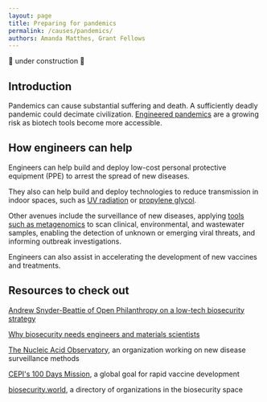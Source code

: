 ```yaml
---
layout: page
title: Preparing for pandemics
permalink: /causes/pandemics/
authors: Amanda Matthes, Grant Fellows
---
```


🚧 under construction 🚧

## Introduction

Pandemics can cause substantial suffering and death. A sufficiently deadly pandemic could decimate civilization. [Engineered pandemics](https://80000hours.org/problem-profiles/artificial-intelligence/#catastrophic-ai-misuse) are a growing risk as biotech tools become more accessible.

## How engineers can help
Engineers can help build and deploy low-cost personal protective equipment (PPE) to arrest the spread of new diseases.

They also can help build and deploy technologies to reduce transmission in indoor spaces, such as [UV radiation](https://www.cdc.gov/niosh/ventilation/germicidal-ultraviolet/index.html?CDC_AA_refVal=https%3A%2F%2Fwww.cdc.gov%2Fcoronavirus%2F2019-ncov%2Fcommunity%2Fventilation%2Fuvgi.html) or [propylene glycol](https://pmc.ncbi.nlm.nih.gov/articles/PMC10701621/).

Other avenues include the surveillance of new diseases, applying [tools such as metagenomics](https://www.nature.com/articles/s41579-025-01223-5) to scan clinical, environmental, and wastewater samples, enabling the detection of unknown or emerging viral threats, and informing outbreak investigations.

Engineers can also assist in accelerating the development of new vaccines and treatments.

## Resources to check out

[Andrew Snyder-Beattie of Open Philanthropy on a low-tech biosecurity strategy](https://forum.effectivealtruism.org/posts/JopMdWgtthCbEFxk2/andrew-snyder-beattie-on-the-low-tech-plan-to-patch-humanity)

[Why biosecurity needs engineers and materials scientists](https://forum.effectivealtruism.org/posts/Bd7K4XCg4BGEaSetp/biosecurity-needs-engineers-and-materials-scientists)

[The Nucleic Acid Observatory](https://naobservatory.org/), an organization working on new disease surveillance methods

[CEPI's 100 Days Mission](https://cepi.net/100-days), a global goal for rapid vaccine development

[biosecurity.world](https://biosecurityworld.notion.site/24326cc06be04b34a48076a260482c7b?v=1335ef216bed477f930de7c35d5a36e9), a directory of organizations in the biosecurity space 
